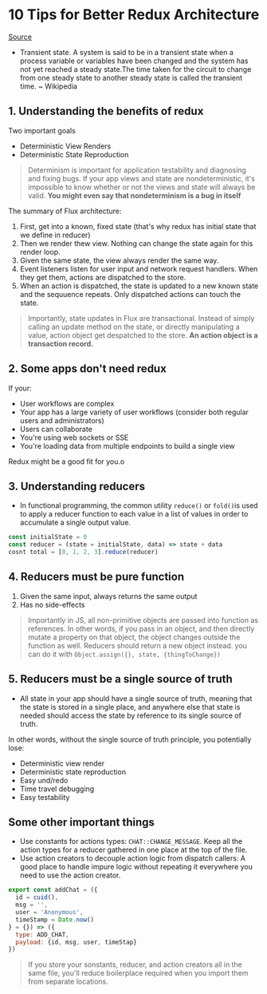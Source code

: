 # 10 Tips for Better Redux Architecture

[Source](https://medium.com/javascript-scene/10-tips-for-better-redux-architecture-69250425af44)

* Transient state. A system is said to be in a transient state when a process variable or variables have been changed and the system has not yet reached a steady state.The time taken for the circuit to change from one steady state to another steady state is called the transient time. ~ Wikipedia

## 1. Understanding the benefits of redux

Two important goals 
* Deterministic View Renders
* Deterministic State Reproduction

> Determinism is important for application testability and diagnosing and fixing bugs. If your app views and state are nondeterministic, it's impossible to know whether or not the views and state will always be valid. **You might even say that nondeterminism is a bug in itself**

The summary of Flux architecture:
1. First, get into a known, fixed state (that's why redux has initial state that we define in reducer)
2. Then we render thew view. Nothing can change the state again for this render loop.
3. Given the same state, the view always render the same way.
4. Event listeners listen for user input and network request handlers. When they get them, actions are dispatched to the store.
5. When an action is dispatched, the state is updated to a new known state and the sequuence repeats. Only dispatched actions can touch the state.

> Importantly, state updates in Flux are transactional. Instead of simply calling an update method on the state, or directly manipulating a value, action object get despatched to the store. **An action object is a transaction record.**

## 2. Some apps don't need redux

If your:
* User workflows are complex
* Your app has a large variety of user workflows (consider both regular users and administrators)
* Users can collaborate
* You're using web sockets or SSE
* You're loading data from multiple endpoints to build a single view

Redux might be a good fit for you.o

## 3. Understanding reducers

* In functional programming, the common utility `reduce()` or `fold()`is used to apply a reducer function to each value in a list of values in order to accumulate a single output value. 

```js
const initialState = 0
const reducer = (state = initialState, data) => state + data
cosnt total = [0, 1, 2, 3].reduce(reducer)
```

## 4. Reducers must be pure function

1. Given the same input, always returns the same output
2. Has no side-effects

> Importantly in JS, all non-primitive objects are passed into function as references. In other words, if you pass in an object, and then directly mutate a property on that object, the object changes outside the function as well. Reducers should return a new object instead. you can do it with `Object.assign({}, state, {thingToChange})`

## 5. Reducers must be a single source of truth

* All state in your app should have a single source of truth, meaning that the state is stored in a single place, and anywhere else that state is needed should access the state by reference to its single source of truth.

In other words, without the single source of truth principle, you potentially lose:

* Deterministic view render
* Deterministic state reproduction
* Easy und/redo
* Time travel debugging
* Easy testability

## Some other important things

* Use constants for actions types: `CHAT::CHANGE_MESSAGE`. Keep all the action types for a reducer gathered in one place at the top of the file.
* Use action creators to decouple action logic from dispatch callers: A good place to handle impure logic without repeating it everywhere you need to use the action creator.

```js
export const addChat = ({
  id = cuid(),
  msg = '',
  user = 'Anonymous',
  timeStamp = Date.now()
} = {}) => ({
  type: ADD_CHAT,
  payload: {id, msg, user, timeStap}
})
```
> If you store your sonstants, reducer, and action creators all in the same file, you'll reduce boilerplace required when you import them from separate locations.


